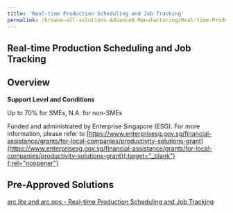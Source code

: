 ```yaml
---
title: 'Real-time Production Scheduling and Job Tracking'
permalink: /browse-all-solutions-Advanced-Manufacturing/Real-time-Production-Scheduling-and-Job-Tracking
---
```


## Real-time Production Scheduling and Job Tracking
## Overview

**Support Level and Conditions**

Up to 70% for SMEs, N.A. for non-SMEs

Funded and administrated by Enterprise Singapore (ESG). For more information, please refer to
[https://www.enterprisesg.gov.sg/financial-assistance/grants/for-local-companies/productivity-solutions-grant](https://www.enterprisesg.gov.sg/financial-assistance/grants/for-local-companies/productivity-solutions-grant){:target="_blank"}{:rel="noopener"}

## Pre-Approved Solutions

<a href='/productivity-solutions-grant/solutionrepo/solution1895' target='_blank'>arc.lite and arc.ops - Real-time Production Scheduling and Job Tracking</a><br>
